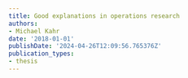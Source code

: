 ```yaml
---
title: Good explanations in operations research
authors:
- Michael Kahr
date: '2018-01-01'
publishDate: '2024-04-26T12:09:56.765376Z'
publication_types:
- thesis
---
```

